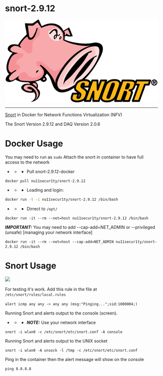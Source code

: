 # snort-2.9.12

![](https://github.com/nu11secur1ty/snort/blob/master/logo/586e6b2cc2d41da57a33ca0d.png)

--------------------------------------------------------------------------------

[Snort](https://www.snort.org/) in Docker for Network Functions Virtualization (NFV)

The Snort Version 2.9.12 and DAQ Version 2.0.6

# Docker Usage
You may need to run as `sudo`
Attach the snort in container to have full access to the network

- - - Pull snort-2.9.12-docker

```bash
docker pull nu11secur1ty/snort-2.9.12
```

- - - Loading and login:

```bash
docker run -t -i nu11secur1ty/snort-2.9.12 /bin/bash
```
- - - Dirrect to `/opt/`

```
docker run -it --rm --net=host nu11secur1ty/snort-2.9.12 /bin/bash
```
***IMPORTANT:***
You may need to add --cap-add=NET_ADMIN or --privileged (unsafe)
[managing your network interface]

```
docker run -it --rm --net=host --cap-add=NET_ADMIN nu11secur1ty/snort-2.9.12 /bin/bash
```


# Snort Usage

![](https://github.com/nu11secur1ty/snort/blob/master/usage/snort.gif)

For testing it's work. Add this rule in the file at `/etc/snort/rules/local.rules`

`alert icmp any any -> any any (msg:"Pinging...";sid:1000004;)`

Running Snort and alerts output to the console (screen).


- - - ***NOTE:*** Use your network interface

```
snort -i wlan0 -c /etc/snort/etc/snort.conf -A console
```

Running Snort and alerts output to the UNIX socket

```
snort -i wlan0 -A unsock -l /tmp -c /etc/snort/etc/snort.conf
```

Ping in the container then the alert message will show on the console

```
ping 8.8.8.8
```
